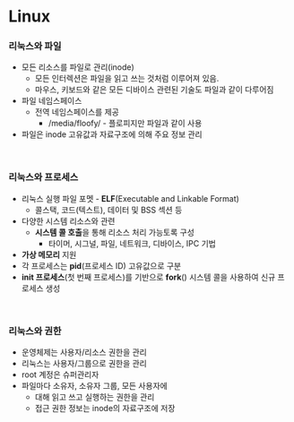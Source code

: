 # Linux

### 리눅스와 파일
- 모든 리소스를 파일로 관리(inode)
    - 모든 인터렉션은 파일을 읽고 쓰는 것처럼 이루어져 있음.
    - 마우스, 키보드와 같은 모든 디바이스 관련된 기술도 파일과 같이 다루어짐
- 파일 네임스페이스
    - 전역 네임스페이스를 제공
        - /media/floofy/ - 플로피지만 파일과 같이 사용
- 파일은 inode 고유값과 자료구조에 의해 주요 정보 관리

<br>

### 리눅스와 프로세스
- 리눅스 실행 파일 포멧 - **ELF**(Executable and Linkable Format)
    - 콜스택, 코드(텍스트), 데이터 및 BSS 섹션 등
- 다양한 시스템 리소스와 관련
    - **시스템 콜 호출**을 통해 리소스 처리 가능토록 구성
        - 타이머, 시그널, 파일, 네트워크, 디바이스, IPC 기법
- **가상 메모리** 지원
- 각 프로세스는 **pid**(프로세스 ID) 고유값으로 구분
- **init 프로세스**(첫 번째 프로세스)를 기반으로 **fork**() 시스템 콜을 사용하여 신규 프로세스 생성

<br>

### 리눅스와 권한
- 운영체제는 사용자/리소스 권한을 관리
- 리눅스는 사용자/그룹으로 권한을 관리
- root 계정은 슈퍼관리자
- 파일마다 소유자, 소유자 그룹, 모든 사용자에
    - 대해 읽고 쓰고 실행하는 권한을 관리
    - 접근 권한 정보는 inode의 자료구조에 저장
